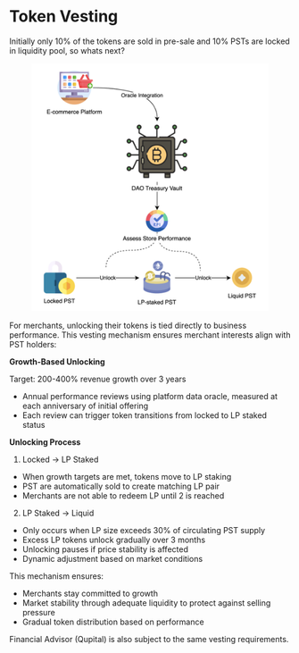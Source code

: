 # Token Vesting

Initially only 10% of the tokens are sold in pre-sale and 10% PSTs are locked in liquidity pool, so whats next?

<figure><img src="../.gitbook/assets/image (2).png" alt="" width="563"><figcaption></figcaption></figure>

For merchants, unlocking their tokens is tied directly to business performance. This vesting mechanism ensures merchant interests align with PST holders:

**Growth-Based Unlocking**

Target: 200-400% revenue growth over 3 years

* Annual performance reviews using platform data oracle, measured at each anniversary of initial offering
* Each review can trigger token transitions from locked to LP staked status

**Unlocking Process**

1. Locked → LP Staked

* When growth targets are met, tokens move to LP staking
* PST are automatically sold to create matching LP pair
* Merchants are not able to redeem LP until 2 is reached

2. LP Staked → Liquid

* Only occurs when LP size exceeds 30% of circulating PST supply
* Excess LP tokens unlock gradually over 3 months
* Unlocking pauses if price stability is affected
* Dynamic adjustment based on market conditions

This mechanism ensures:

* Merchants stay committed to growth
* Market stability through adequate liquidity to protect against selling pressure
* Gradual token distribution based on performance

Financial Advisor (Qupital) is also subject to the same vesting requirements.
